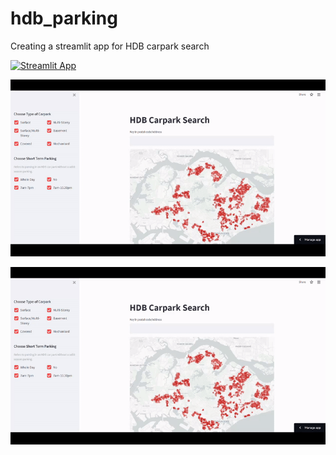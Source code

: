 # hdb_parking
Creating a streamlit app for HDB carpark search

[![Streamlit App](https://static.streamlit.io/badges/streamlit_badge_black_white.svg)](https://share.streamlit.io/andyphua114/hdb_parking/main/hdb_carpark.py)

![me](https://github.com/andyphua114/hdb_parking/blob/main/Pictures/HDB_Carpark_Search.gif)

<img src = "https://github.com/andyphua114/hdb_parking/blob/main/Pictures/HDB_Carpark_Search.gif" width = "1000">